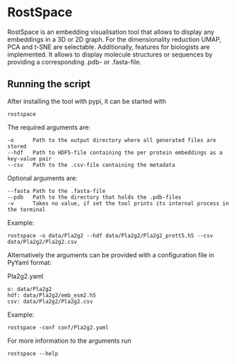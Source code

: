 # RostSpace

RostSpace is an embedding visualisation tool that allows to display any embeddings in a 3D or 2D graph. 
For the dimensionality reduction UMAP, PCA and t-SNE are selectable.
Additionally, features for biologists are implemented. It allows to display molecule structures or 
sequences by providing a corresponding .pdb- or .fasta-file.

## Running the script

After installing the tool with pypi, it can be started with

```shell
rostspace
```

The required arguments are:

    -o      Path to the output directory where all generated files are stored
    --hdf   Path to HDF5-file containing the per protein embeddings as a key-value pair
    --csv   Path to the .csv-file containing the metadata

Optional arguments are:

    --fasta Path to the .fasta-file
    --pdb   Path to the directory that holds the .pdb-files
    -v      Takes no value, if set the tool prints its internal process in the terminal

Example:

```shell
rostspace -o data/Pla2g2 --hdf data/Pla2g2/Pla2g2_prott5.h5 --csv data/Pla2g2/Pla2g2.csv
```

Alternatively the arguments can be provided with a configuration file in PyYaml format:

Pla2g2.yaml
```shell
o: data/Pla2g2
hdf: data/Pla2g2/emb_esm2.h5
csv: data/Pla2g2/Pla2g2.csv
```

Example:

```shell
rostspace -conf conf/Pla2g2.yaml
```


For more information to the arguments run

```shell
rostspace --help
```
